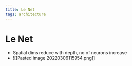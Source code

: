 ```yaml
---
title: Le Net
tags: architecture
---
```


# Le Net
- Spatial dims reduce with depth, no of neurons increase
- ![[Pasted image 20220306115954.png]]




























